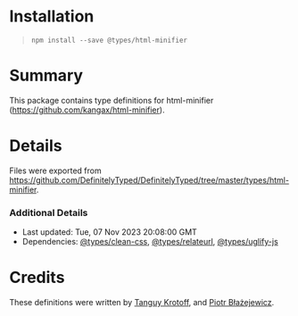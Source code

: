 # Installation
> `npm install --save @types/html-minifier`

# Summary
This package contains type definitions for html-minifier (https://github.com/kangax/html-minifier).

# Details
Files were exported from https://github.com/DefinitelyTyped/DefinitelyTyped/tree/master/types/html-minifier.

### Additional Details
 * Last updated: Tue, 07 Nov 2023 20:08:00 GMT
 * Dependencies: [@types/clean-css](https://npmjs.com/package/@types/clean-css), [@types/relateurl](https://npmjs.com/package/@types/relateurl), [@types/uglify-js](https://npmjs.com/package/@types/uglify-js)

# Credits
These definitions were written by [Tanguy Krotoff](https://github.com/tkrotoff), and [Piotr Błażejewicz](https://github.com/peterblazejewicz).
